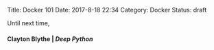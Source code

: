 Title: Docker 101
Date: 2017-8-18 22:34
Category: Docker 
Status: draft


Until next time,
#### Clayton Blythe | *Deep Python*
